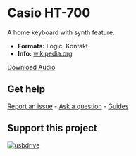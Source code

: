 # Casio HT-700 

A home keyboard with synth feature. 

-   **Formats:** Logic, Kontakt
-    **Info:** [wikipedia.org](https://en.wikipedia.org/wiki/Casio_SD_Synthesizers/)

[Download Audio](https://github.com/publicsamples/Casio-HT-700/releases/tag/1.0)

## **Get help**

[Report an issue](https://github.com/publicsamples/home/issues) - [Ask a question](https://github.com/publicsamples/home/discussions) - [Guides](https://github.com/publicsamples/home/wiki)

## **Support this project**

[
![usbdrive](https://www.modularsamples.com/img/USB.png)
](https://www.modularsamples.com/sample-library-on-usb-drive//)

